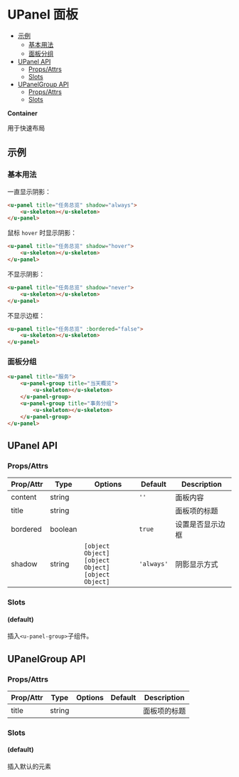 <!-- 该 README.md 根据 api.yaml 和 docs/*.md 自动生成，为了方便在 GitHub 和 NPM 上查阅。如需修改，请查看源文件 -->

# UPanel 面板

- [示例](#示例)
    - [基本用法](#基本用法)
    - [面板分组](#面板分组)
- [UPanel API](#upanel-api)
    - [Props/Attrs](#propsattrs)
    - [Slots](#slots)
- [UPanelGroup API](#upanelgroup-api)
    - [Props/Attrs](#propsattrs-2)
    - [Slots](#slots-2)

**Container**

用于快速布局

## 示例
### 基本用法

一直显示阴影：

``` html
<u-panel title="任务总览" shadow="always">
    <u-skeleton></u-skeleton>
</u-panel>
```

鼠标 `hover` 时显示阴影：

``` html
<u-panel title="任务总览" shadow="hover">
    <u-skeleton></u-skeleton>
</u-panel>
```

不显示阴影：

``` html
<u-panel title="任务总览" shadow="never">
    <u-skeleton></u-skeleton>
</u-panel>
```

不显示边框：

``` html
<u-panel title="任务总览" :bordered="false">
    <u-skeleton></u-skeleton>
</u-panel>
```

### 面板分组

``` html
<u-panel title="服务">
    <u-panel-group title="当天概览">
        <u-skeleton></u-skeleton>
    </u-panel-group>
    <u-panel-group title="事务分组">
        <u-skeleton></u-skeleton>
    </u-panel-group>
</u-panel>
```

## UPanel API
### Props/Attrs

| Prop/Attr | Type | Options | Default | Description |
| --------- | ---- | ------- | ------- | ----------- |
| content | string |  | `''` | 面板内容 |
| title | string |  |  | 面板项的标题 |
| bordered | boolean |  | `true` | 设置是否显示边框 |
| shadow | string | `[object Object]`<br/>`[object Object]`<br/>`[object Object]` | `'always'` | 阴影显示方式 |

### Slots

#### (default)

插入`<u-panel-group>`子组件。

## UPanelGroup API
### Props/Attrs

| Prop/Attr | Type | Options | Default | Description |
| --------- | ---- | ------- | ------- | ----------- |
| title | string |  |  | 面板项的标题 |

### Slots

#### (default)

插入默认的元素

